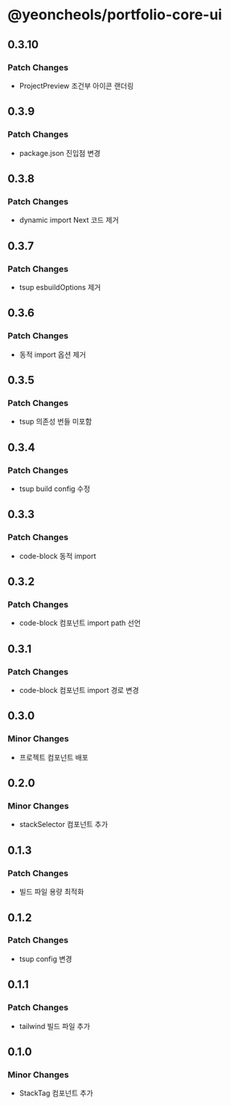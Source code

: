 # @yeoncheols/portfolio-core-ui

## 0.3.10

### Patch Changes

- ProjectPreview 조건부 아이콘 랜더링

## 0.3.9

### Patch Changes

- package.json 진입점 변경

## 0.3.8

### Patch Changes

- dynamic import Next 코드 제거

## 0.3.7

### Patch Changes

- tsup esbuildOptions 제거

## 0.3.6

### Patch Changes

- 동적 import 옵션 제거

## 0.3.5

### Patch Changes

- tsup 의존성 번들 미포함

## 0.3.4

### Patch Changes

- tsup build config 수정

## 0.3.3

### Patch Changes

- code-block 동적 import

## 0.3.2

### Patch Changes

- code-block 컴포넌트 import path 선언

## 0.3.1

### Patch Changes

- code-block 컴포넌트 import 경로 변경

## 0.3.0

### Minor Changes

- 프로젝트 컴포넌트 배포

## 0.2.0

### Minor Changes

- stackSelector 컴포넌트 추가

## 0.1.3

### Patch Changes

- 빌드 파일 용량 최적화

## 0.1.2

### Patch Changes

- tsup config 변경

## 0.1.1

### Patch Changes

- tailwind 빌드 파일 추가

## 0.1.0

### Minor Changes

- StackTag 컴포넌트 추가
